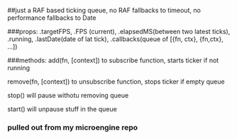 ##just a RAF based ticking queue, no RAF fallbacks to timeout, no performance fallbacks to Date


###props:
.targetFPS, .FPS (current), .elapsedMS(between two latest ticks), .running, .lastDate(date of lat tick), .callbacks(queue of [{fn, ctx}, {fn,ctx}, ...])


###methods:
add(fn, [context]) to subscribe function, starts ticker if not running


remove(fn, [context]) to unsubscribe function, stops ticker if empty queue


stop() will pause withotu removing queue


start() will unpause stuff in the queue


### pulled out from my microengine repo


